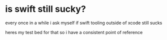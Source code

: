 # is swift still sucky?

every once in a while i ask myself if swift tooling outside of xcode still sucks

heres my test bed for that so i have a consistent point of reference
